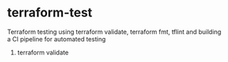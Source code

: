 # terraform-test
Terraform testing using terraform validate, terraform fmt, tflint and building a CI pipeline for automated testing

1. terraform validate
